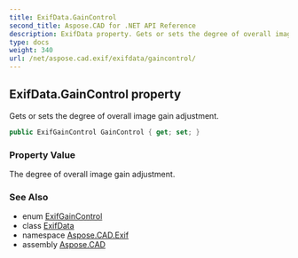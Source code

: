 ```yaml
---
title: ExifData.GainControl
second_title: Aspose.CAD for .NET API Reference
description: ExifData property. Gets or sets the degree of overall image gain adjustment
type: docs
weight: 340
url: /net/aspose.cad.exif/exifdata/gaincontrol/
---
```

## ExifData.GainControl property

Gets or sets the degree of overall image gain adjustment.

```csharp
public ExifGainControl GainControl { get; set; }
```

### Property Value

The degree of overall image gain adjustment.

### See Also

* enum [ExifGainControl](../../../aspose.cad.exif.enums/exifgaincontrol/)
* class [ExifData](../)
* namespace [Aspose.CAD.Exif](../../exifdata/)
* assembly [Aspose.CAD](../../../)


